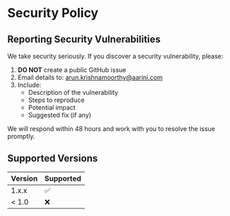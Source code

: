 # Security Policy

## Reporting Security Vulnerabilities

We take security seriously. If you discover a security vulnerability, please:

1. **DO NOT** create a public GitHub issue
2. Email details to: arun.krishnamoorthy@aarini.com
3. Include:
   - Description of the vulnerability
   - Steps to reproduce
   - Potential impact
   - Suggested fix (if any)

We will respond within 48 hours and work with you to resolve the issue promptly.

## Supported Versions

| Version | Supported          |
| ------- | ------------------ |
| 1.x.x   | :white_check_mark: |
| < 1.0   | :x:                |
